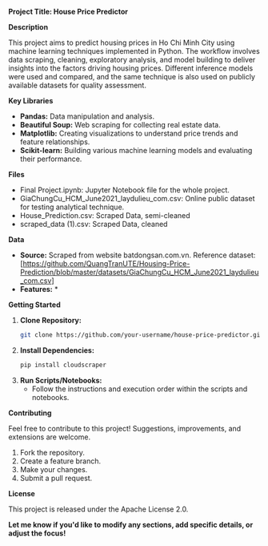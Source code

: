 **Project Title: House Price Predictor**

**Description**

This project aims to predict housing prices in Ho Chi Minh City using machine learning techniques implemented in Python.  The workflow involves data scraping, cleaning, exploratory analysis, and model building to deliver insights into the factors driving housing prices. Different inference models were used and compared, and the same technique is also used on publicly available datasets for quality assessment.

**Key Libraries**

* **Pandas:**  Data manipulation and analysis.
* **Beautiful Soup:**  Web scraping for collecting real estate data.
* **Matplotlib:** Creating visualizations to understand price trends and feature relationships.
* **Scikit-learn:** Building various machine learning models and evaluating their performance.

**Files**
- Final Project.ipynb: Jupyter Notebook file for the whole project.
- GiaChungCu_HCM_June2021_laydulieu_com.csv: Online public dataset for testing analytical technique.
- House_Prediction.csv: Scraped Data, semi-cleaned
- scraped_data (1).csv: Scraped Data, cleaned
  

**Data**

* **Source:** Scraped from website batdongsan.com.vn. Reference dataset: [https://github.com/QuangTranUTE/Housing-Price-Prediction/blob/master/datasets/GiaChungCu_HCM_June2021_laydulieu_com.csv]
* **Features:** 
    * 

**Getting Started**

1. **Clone Repository:**
   ```bash
   git clone https://github.com/your-username/house-price-predictor.git
   ```
2. **Install Dependencies:**
   ```bash
   pip install cloudscraper
   ```
3. **Run Scripts/Notebooks:**
   * Follow the instructions and execution order within the scripts and notebooks. 

**Contributing**

Feel free to contribute to this project! Suggestions, improvements, and extensions are welcome.

1. Fork the repository.
2. Create a feature branch.
3. Make your changes.
4. Submit a pull request.

**License**

This project is released under the Apache License 2.0. 

**Let me know if you'd like to modify any sections, add specific details, or adjust the focus!** 

